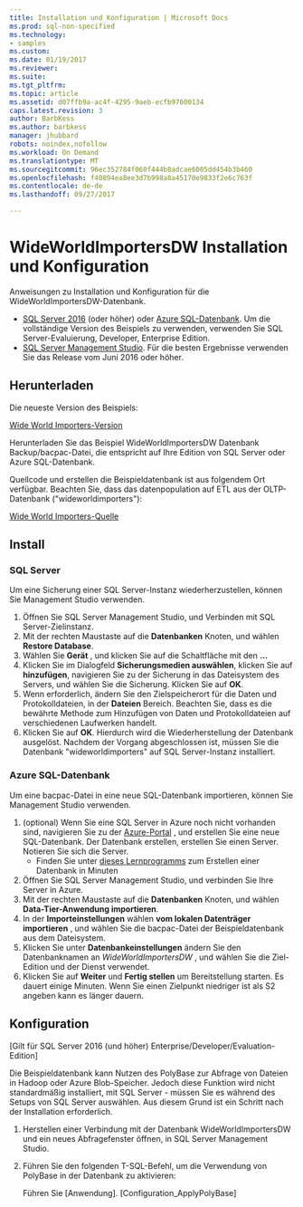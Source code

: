 ```yaml
---
title: Installation und Konfiguration | Microsoft Docs
ms.prod: sql-non-specified
ms.technology:
- samples
ms.custom: 
ms.date: 01/19/2017
ms.reviewer: 
ms.suite: 
ms.tgt_pltfrm: 
ms.topic: article
ms.assetid: d07ffb9a-ac4f-4295-9aeb-ecfb97600134
caps.latest.revision: 3
author: BarbKess
ms.author: barbkess
manager: jhubbard
robots: noindex,nofollow
ms.workload: On Demand
ms.translationtype: MT
ms.sourcegitcommit: 96ec352784f060f444b8adcae6005dd454b3b460
ms.openlocfilehash: f40894ea8ee3d7b998a8a45170e9833f2e6c763f
ms.contentlocale: de-de
ms.lasthandoff: 09/27/2017

---
```

# <a name="wideworldimportersdw-installation-and-configuration"></a>WideWorldImportersDW Installation und Konfiguration
Anweisungen zu Installation und Konfiguration für die WideWorldImportersDW-Datenbank.

- [SQL Server 2016](https://www.microsoft.com/evalcenter/evaluate-sql-server-2016) (oder höher) oder [Azure SQL-Datenbank](https://azure.microsoft.com/services/sql-database/). Um die vollständige Version des Beispiels zu verwenden, verwenden Sie SQL Server-Evaluierung, Developer, Enterprise Edition.
- [SQL Server Management Studio](../../ssms/download-sql-server-management-studio-ssms.md). Für die besten Ergebnisse verwenden Sie das Release vom Juni 2016 oder höher.

## <a name="download"></a>Herunterladen

Die neueste Version des Beispiels:

[Wide World Importers-Version](http://go.microsoft.com/fwlink/?LinkID=800630)

Herunterladen Sie das Beispiel WideWorldImportersDW Datenbank Backup/bacpac-Datei, die entspricht auf Ihre Edition von SQL Server oder Azure SQL-Datenbank.

Quellcode und erstellen die Beispieldatenbank ist aus folgendem Ort verfügbar. Beachten Sie, dass das datenpopulation auf ETL aus der OLTP-Datenbank ("wideworldimporters"):

[Wide World Importers-Quelle](https://github.com/Microsoft/sql-server-samples/tree/master/samples/databases/wide-world-importers/wwi-dw-database-scripts)

## <a name="install"></a>Install


### <a name="sql-server"></a>SQL Server

Um eine Sicherung einer SQL Server-Instanz wiederherzustellen, können Sie Management Studio verwenden.

1. Öffnen Sie SQL Server Management Studio, und Verbinden mit SQL Server-Zielinstanz.
2. Mit der rechten Maustaste auf die **Datenbanken** Knoten, und wählen **Restore Database**.
3. Wählen Sie **Gerät** , und klicken Sie auf die Schaltfläche mit den **...**
4. Klicken Sie im Dialogfeld **Sicherungsmedien auswählen**, klicken Sie auf **hinzufügen**, navigieren Sie zu der Sicherung in das Dateisystem des Servers, und wählen Sie die Sicherung. Klicken Sie auf **OK**.
5. Wenn erforderlich, ändern Sie den Zielspeicherort für die Daten und Protokolldateien, in der **Dateien** Bereich. Beachten Sie, dass es die bewährte Methode zum Hinzufügen von Daten und Protokolldateien auf verschiedenen Laufwerken handelt.
6. Klicken Sie auf **OK**. Hierdurch wird die Wiederherstellung der Datenbank ausgelöst. Nachdem der Vorgang abgeschlossen ist, müssen Sie die Datenbank "wideworldimporters" auf SQL Server-Instanz installiert.

### <a name="azure-sql-database"></a>Azure SQL-Datenbank

Um eine bacpac-Datei in eine neue SQL-Datenbank importieren, können Sie Management Studio verwenden.

1. (optional) Wenn Sie eine SQL Server in Azure noch nicht vorhanden sind, navigieren Sie zu der [Azure-Portal](https://portal.azure.com/) , und erstellen Sie eine neue SQL-Datenbank. Der Datenbank erstellen, erstellen Sie einen Server. Notieren Sie sich die Server.
   - Finden Sie unter [dieses Lernprogramms](https://azure.microsoft.com/documentation/articles/sql-database-get-started/) zum Erstellen einer Datenbank in Minuten
2. Öffnen Sie SQL Server Management Studio, und verbinden Sie Ihre Server in Azure.
3. Mit der rechten Maustaste auf die **Datenbanken** Knoten, und wählen **Data-Tier-Anwendung importieren**.
4. In der **Importeinstellungen** wählen **vom lokalen Datenträger importieren** , und wählen Sie die bacpac-Datei der Beispieldatenbank aus dem Dateisystem.
5. Klicken Sie unter **Datenbankeinstellungen** ändern Sie den Datenbanknamen an *WideWorldImportersDW* , und wählen Sie die Ziel-Edition und der Dienst verwendet.
6. Klicken Sie auf **Weiter** und **Fertig stellen** um Bereitstellung starten. Es dauert einige Minuten. Wenn Sie einen Zielpunkt niedriger ist als S2 angeben kann es länger dauern.

## <a name="configuration"></a>Konfiguration

[Gilt für SQL Server 2016 (und höher) Enterprise/Developer/Evaluation-Edition]

Die Beispieldatenbank kann Nutzen des PolyBase zur Abfrage von Dateien in Hadoop oder Azure Blob-Speicher. Jedoch diese Funktion wird nicht standardmäßig installiert, mit SQL Server - müssen Sie es während des Setups von SQL Server auswählen. Aus diesem Grund ist ein Schritt nach der Installation erforderlich.

1. Herstellen einer Verbindung mit der Datenbank WideWorldImportersDW und ein neues Abfragefenster öffnen, in SQL Server Management Studio.
2. Führen Sie den folgenden T-SQL-Befehl, um die Verwendung von PolyBase in der Datenbank zu aktivieren:

   Führen Sie [Anwendung]. [Configuration_ApplyPolyBase]

